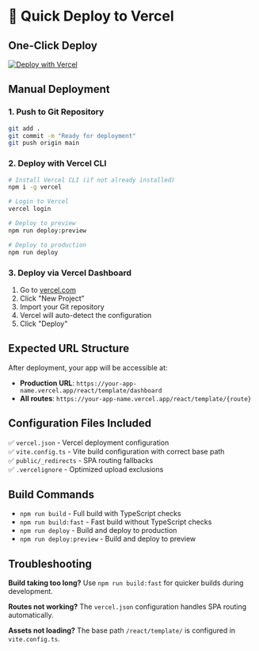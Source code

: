 # 🚀 Quick Deploy to Vercel

## One-Click Deploy
[![Deploy with Vercel](https://vercel.com/button)](https://vercel.com/new/clone)

## Manual Deployment

### 1. Push to Git Repository
```bash
git add .
git commit -m "Ready for deployment"
git push origin main
```

### 2. Deploy with Vercel CLI
```bash
# Install Vercel CLI (if not already installed)
npm i -g vercel

# Login to Vercel
vercel login

# Deploy to preview
npm run deploy:preview

# Deploy to production
npm run deploy
```

### 3. Deploy via Vercel Dashboard
1. Go to [vercel.com](https://vercel.com)
2. Click "New Project"
3. Import your Git repository
4. Vercel will auto-detect the configuration
5. Click "Deploy"

## Expected URL Structure

After deployment, your app will be accessible at:
- **Production URL**: `https://your-app-name.vercel.app/react/template/dashboard`
- **All routes**: `https://your-app-name.vercel.app/react/template/{route}`

## Configuration Files Included

✅ `vercel.json` - Vercel deployment configuration  
✅ `vite.config.ts` - Vite build configuration with correct base path  
✅ `public/_redirects` - SPA routing fallbacks  
✅ `.vercelignore` - Optimized upload exclusions  

## Build Commands

- `npm run build` - Full build with TypeScript checks
- `npm run build:fast` - Fast build without TypeScript checks
- `npm run deploy` - Build and deploy to production
- `npm run deploy:preview` - Build and deploy to preview

## Troubleshooting

**Build taking too long?**
Use `npm run build:fast` for quicker builds during development.

**Routes not working?**
The `vercel.json` configuration handles SPA routing automatically.

**Assets not loading?**
The base path `/react/template/` is configured in `vite.config.ts`.
